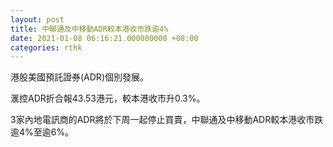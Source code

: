 ```yaml
---
layout: post
title: 中聯通及中移動ADR較本港收市跌逾4%
date: 2021-01-08 06:16:21.000000000 +08:00
categories: rthk
---
```


港股美國預託證券(ADR)個別發展。

滙控ADR折合報43.53港元，較本港收市升0.3%。

3家內地電訊商的ADR將於下周一起停止買賣，中聯通及中移動ADR較本港收市跌逾4%至逾6%。
